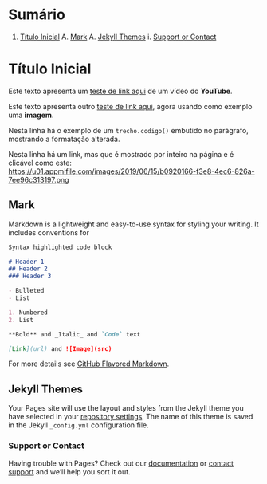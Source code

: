 <a name="a"></a>
# Sumário
1. [Título Inicial](#ancora1)
  A. [Mark](#ancora2)
  A. [Jekyll Themes](#ancora3)
    i. [Support or Contact](#ancora4)


<a id="ancora1"></a>
# Título Inicial

Este texto apresenta um [teste de link aqui](https://www.youtube.com/watch?v=5B4bHSiOOO8) de um vídeo do **YouTube**.

Este texto apresenta outro [teste de link aqui](https://miro.medium.com/max/700/0*SjaSaU5YPd8u0Mr8), agora usando como exemplo uma **imagem**.

Nesta linha há o exemplo de um `trecho.codigo()` embutido no parágrafo, mostrando a formatação alterada.

Nesta linha há um link, mas que é mostrado por inteiro na página e é clicável como este: <https://u01.appmifile.com/images/2019/06/15/b0920166-f3e8-4ec6-826a-7ee96c313197.png>

<a id="ancora2"></a>
## Mark

Markdown is a lightweight and easy-to-use syntax for styling your writing. It includes conventions for

```markdown
Syntax highlighted code block

# Header 1
## Header 2
### Header 3

- Bulleted
- List

1. Numbered
2. List

**Bold** and _Italic_ and `Code` text

[Link](url) and ![Image](src)
```

For more details see [GitHub Flavored Markdown](https://guides.github.com/features/mastering-markdown/).

<a id="ancora3"></a>
## Jekyll Themes

Your Pages site will use the layout and styles from the Jekyll theme you have selected in your [repository settings](https://github.com/suellenmartinelli/ProjetoTeste/settings). The name of this theme is saved in the Jekyll `_config.yml` configuration file.

<a id="ancora4"></a>
### Support or Contact

Having trouble with Pages? Check out our [documentation](https://docs.github.com/categories/github-pages-basics/) or [contact support](https://github.com/contact) and we’ll help you sort it out.


